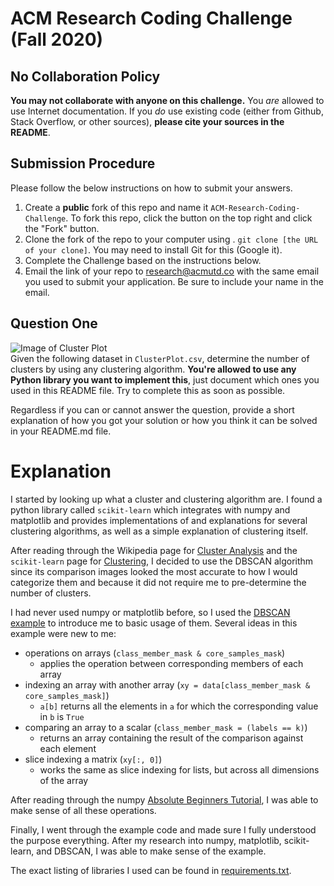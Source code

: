 # ACM Research Coding Challenge (Fall 2020)

## No Collaboration Policy

**You may not collaborate with anyone on this challenge.** You _are_ allowed to use Internet documentation. If you _do_ use existing code (either from Github, Stack Overflow, or other sources), **please cite your sources in the README**.

## Submission Procedure

Please follow the below instructions on how to submit your answers.

1. Create a **public** fork of this repo and name it `ACM-Research-Coding-Challenge`. To fork this repo, click the button on the top right and click the "Fork" button.
2. Clone the fork of the repo to your computer using . `git clone [the URL of your clone]`. You may need to install Git for this (Google it).
3. Complete the Challenge based on the instructions below.
4. Email the link of your repo to research@acmutd.co with the same email you used to submit your application. Be sure to include your name in the email.

## Question One

![Image of Cluster Plot](ClusterPlot.png)
<br/>
Given the following dataset in `ClusterPlot.csv`, determine the number of clusters by using any clustering algorithm. **You're allowed to use any Python library you want to implement this**, just document which ones you used in this README file. Try to complete this as soon as possible.

Regardless if you can or cannot answer the question, provide a short explanation of how you got your solution or how you think it can be solved in your README.md file.

# Explanation

I started by looking up what a cluster and clustering algorithm are. I found a
python library called `scikit-learn` which integrates with numpy and matplotlib
and provides implementations of and explanations for several clustering algorithms,
as well as a simple explanation of clustering itself.

After reading through the Wikipedia page for
[Cluster Analysis](https://en.wikipedia.org/wiki/Cluster_analysis) and the
`scikit-learn` page for
[Clustering](https://scikit-learn.org/stable/modules/clustering.html#clustering),
I decided to use the DBSCAN algorithm since its comparison images looked the most
accurate to how I would categorize them and because it did not require me to
pre-determine the number of clusters.

I had never used numpy or matplotlib before, so I used the
[DBSCAN example](https://scikit-learn.org/stable/auto_examples/cluster/plot_dbscan.html#sphx-glr-auto-examples-cluster-plot-dbscan-py)
to introduce me to basic usage of them. Several ideas in this
example were new to me:
- operations on arrays (`class_member_mask & core_samples_mask`)
  - applies the operation between corresponding members of each array
- indexing an array with another array (`xy = data[class_member_mask & core_samples_mask]`)
  - `a[b]` returns all the elements in `a` for which the corresponding value in `b` is `True`
- comparing an array to a scalar (`class_member_mask = (labels == k)`)
  - returns an array containing the result of the comparison against each element
- slice indexing a matrix (`xy[:, 0]`)
  - works the same as slice indexing for lists, but across all dimensions of the array

After reading through the numpy
[Absolute Beginners Tutorial](https://numpy.org/doc/stable/user/absolute_beginners.html),
I was able to make sense of all these operations.

Finally, I went through the example code and made sure I fully understood the
purpose everything. After my research into numpy, matplotlib, scikit-learn,
and DBSCAN, I was able to make sense of the example.

The exact listing of libraries I used can be found in [requirements.txt](requirements.txt).

